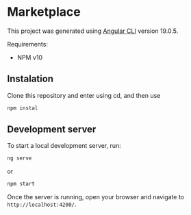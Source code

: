# Marketplace

This project was generated using [Angular CLI](https://github.com/angular/angular-cli) version 19.0.5.

Requirements:
- NPM v10

## Instalation

Clone this repository and enter using cd, and then use

```bash
npm instal
```

## Development server

To start a local development server, run:

```bash
ng serve
```
or
```bash
npm start
```

Once the server is running, open your browser and navigate to `http://localhost:4200/`. 
